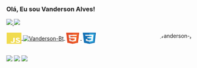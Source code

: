### Olá, Eu sou Vanderson Alves!

<div align="left">
  <a href="https://github.com/vanderson-alves">
  <img height="180em" src="https://github-readme-stats.vercel.app/api?username=vanderson-alves&show_icons=true&theme=dark&include_all_commits=true&count_private=true"/>
  <img height="180em" src="https://github-readme-stats.vercel.app/api/top-langs/?username=vanderson-alves&layout=compact&langs_count=7&theme=dark"/>
</div>
<div style="display: inline_block"><br>
  <img align="center" alt="Vanderson-Js" height="30" width="40" src="https://raw.githubusercontent.com/devicons/devicon/master/icons/javascript/javascript-plain.svg">
  <img align="center" alt="Vanderson-Bt" height="30" width="40" src="https://raw.githubusercontent.com/jmnote/z-icons/master/svg/bootstrap.svg">
  <img align="center" alt="Vanderson-HTML" height="30" width="40" src="https://raw.githubusercontent.com/devicons/devicon/master/icons/html5/html5-original.svg">
  <img align="center" alt="Vanderson-CSS" height="30" width="40" src="https://raw.githubusercontent.com/devicons/devicon/master/icons/css3/css3-original.svg">
  <img align="right" alt="vanderson-pic" height="150" style="border-radius:50px" src="https://i.ibb.co/T0t4LW3/baryon-mode2.png">
</div>
  
##
<div>
   <a href="https://www.linkedin.com/in/vanderson-alves-b0387a168/" target="_blank"><img src="https://img.shields.io/badge/-LinkedIn-%230077B5?style=for-the-badge&logo=linkedin&logoColor=white" target="_blank"></a> 
  <a href = "mailto:v.alves123951@gmail.com"><img src="https://img.shields.io/badge/-Gmail-%23333?style=for-the-badge&logo=gmail&logoColor=white" target="_blank"></a>
  <a href="https://instagram.com/van_alves7" target="_blank"><img src="https://img.shields.io/badge/-Instagram-%23E4405F?style=for-the-badge&logo=instagram&logoColor=white" target="_blank"></a> 
</div>
  
 
